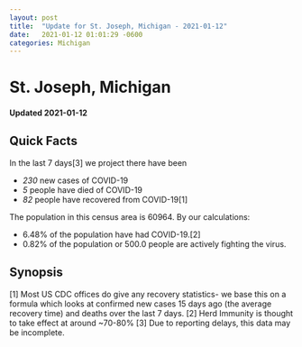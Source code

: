```yaml
---
layout: post
title:  "Update for St. Joseph, Michigan - 2021-01-12"
date:   2021-01-12 01:01:29 -0600
categories: Michigan
---
```


# St. Joseph, Michigan
#### Updated 2021-01-12

## Quick Facts

In the last 7 days[3] we project there have been
- *230* new cases of COVID-19
- *5* people have died of COVID-19
- *82* people have recovered from COVID-19[1]

The population in this census area is 60964. By our calculations:
- 6.48% of the population have had COVID-19.[2]
- 0.82% of the population or 500.0 people are actively fighting the virus.

## Synopsis




[1] Most US CDC offices do give any recovery statistics- we base this on a formula which looks at confirmed new cases
15 days ago (the average recovery time) and deaths over the last 7 days.
[2] Herd Immunity is thought to take effect at around ~70-80%
[3] Due to reporting delays, this data may be incomplete. 
    